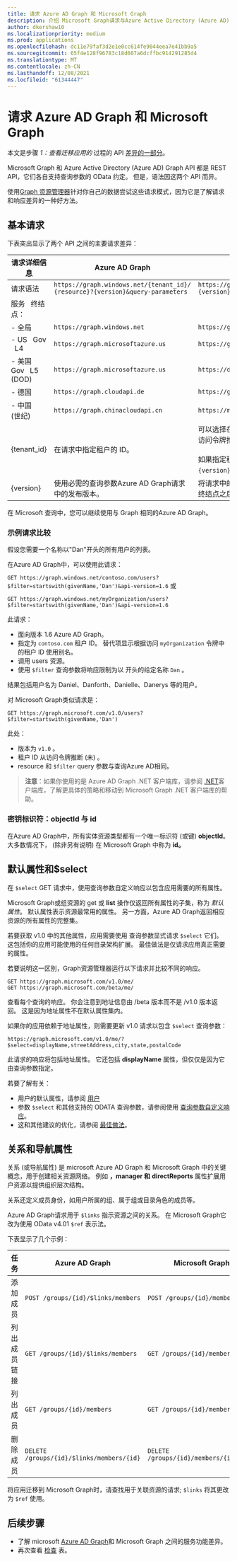 ```yaml
---
title: 请求 Azure AD Graph 和 Microsoft Graph
description: 介绍 Microsoft Graph请求与Azure Active Directory (Azure AD) Graph，这可帮助将应用迁移到较新的服务。
author: dkershaw10
ms.localizationpriority: medium
ms.prod: applications
ms.openlocfilehash: dc11e79faf3d2e1e0cc614fe9044eea7e41bb9a5
ms.sourcegitcommit: 65f4e128f96783c18d607a6dcffbc914291285d4
ms.translationtype: MT
ms.contentlocale: zh-CN
ms.lasthandoff: 12/08/2021
ms.locfileid: "61344447"
---
```

# <a name="request-differences-between-azure-ad-graph-and-microsoft-graph"></a>请求 Azure AD Graph 和 Microsoft Graph

本文是步骤 *1：查看迁移应用的* 过程的 API [差异的一部分](migrate-azure-ad-graph-planning-checklist.md)。

Microsoft Graph 和 Azure Active Directory (Azure AD) Graph API 都是 REST API，它们各自支持查询参数的 OData 约定。 但是，语法因这两个 API 而异。

使用[Graph 资源管理器](https://aka.ms/ge)针对你自己的数据尝试这些请求模式，因为它是了解请求和响应差异的一种好方法。

## <a name="basic-requests"></a>基本请求

下表突出显示了两个 API 之间的主要请求差异：

|请求详细信息| Azure AD Graph | Microsoft Graph |
|---|---|---|
|请求语法| `https://graph.windows.net/{tenant_id}/` <br> `{resource}?{version}&query-parameters` | `https://graph.microsoft.com/`<br>`{version}/{resource}?query-parameters`|
|服务 &nbsp; 终结点：||
|-&nbsp;全局|`https://graph.windows.net`|`https://graph.microsoft.com`|
|-&nbsp;US &nbsp; Gov &nbsp; L4|`https://graph.microsoftazure.us`|`https://graph.microsoft.us`|
|-&nbsp;美国 &nbsp; Gov &nbsp; L5 &nbsp; (DOD) |`https://graph.microsoftazure.us`|`https://dod-graph.microsoft.us`|
|-&nbsp;德国|`https://graph.cloudapi.de`|`https://graph.microsoft.de`|
|-&nbsp;中国 &nbsp; (世纪) | `https://graph.chinacloudapi.cn`|`https://microsoftgraph.chinacloudapi.cn`|
|{tenant_id}|在请求中指定租户的 ID。|可以选择在请求中指定租户 ID，因为这是从访问令牌推断出来的。<br><br>如果指定租户 ID，它将在 请求 URL 中的 `{version}` `{resource}` 和 之间。|
|{version}|使用必需的查询参数Azure AD Graph请求中的发布版本。|将请求中的 Microsoft Graph版本指定为服务终结点之后 URL 路径的一部分。|

在 Microsoft 查询中，您可以继续使用与 Graph 相同的Azure AD Graph。

### <a name="example-request-comparison"></a>示例请求比较

假设您需要一个名称以"Dan"开头的所有用户的列表。

在Azure AD Graph中，可以使用此请求：

`GET https://graph.windows.net/contoso.com/users?$filter=startswith(givenName,'Dan')&api-version=1.6` 或

`GET https://graph.windows.net/myOrganization/users?$filter=startswith(givenName,'Dan')&api-version=1.6`


此请求：

- 面向版本 1.6 Azure AD Graph。
- 指定为 `contoso.com` 租户 ID。 替代项显示根据访问 `myOrganization` 令牌中的租户 ID 使用别名。
- 调用 users 资源。
- 使用 `$filter` 查询参数将响应限制为以 开头的给定名称 `Dan` 。

结果包括用户名为 Daniel、Danforth、Danielle、Danerys 等的用户。

对 Microsoft Graph类似请求是：

`GET https://graph.microsoft.com/v1.0/users?$filter=startswith(givenName,'Dan')`

此处：

- 版本为 `v1.0` 。
- 租户 ID 从访问令牌推断 (未) 。
- resource 和 `$filter` query 参数与查询Azure AD相同。

> **注意**：如果你使用的是 Azure AD Graph .NET 客户端库，请参阅 [.NET](migrate-azure-ad-graph-client-libraries.md)客户端库，了解更具体的策略和移动到 Microsoft Graph .NET 客户端库的帮助。

### <a name="key-identifiers-objectid-vs-id"></a>密钥标识符：objectId 与 id

在Azure AD Graph中，所有实体资源类型都有一个唯一标识符 (或键) **objectId**。  大多数情况下， (除非另有说明) 在 Microsoft Graph 中称为 **id。**

## <a name="default-properties-and-select"></a>默认属性和$select

在 `$select` GET 请求中，使用查询参数自定义响应以包含应用需要的所有属性。

Microsoft Graph或组资源的 get 或 **list** 操作仅返回所有属性的子集，称为 _默认属性_。 默认属性表示资源最常用的属性。 另一方面，Azure AD Graph返回相应资源的所有属性的完整集。

若要获取 v1.0 中的其他属性，应用需要使用 查询参数显式请求 `$select` 它们。 这包括你的应用可能使用的任何目录架构扩展。 最佳做法是仅请求应用真正需要的属性。

若要说明这一区别，Graph资源管理器运行以下请求并比较不同的响应。

```http
GET https://graph.microsoft.com/v1.0/me/
GET https://graph.microsoft.com/beta/me/
```

查看每个查询的响应。 你会注意到地址信息由 /beta 版本而不是 /v1.0 版本返回。  这是因为地址属性不在默认属性集内。

如果你的应用依赖于地址属性，则需要更新 v1.0 请求以包含 `$select` 查询参数：

```http
https://graph.microsoft.com/v1.0/me/?$select=displayName,streetAddress,city,state,postalCode
```

此请求的响应将包括地址属性。  它还包括 **displayName** 属性，但仅仅是因为它由查询参数指定。

若要了解有关：

- 用户的默认属性，请参阅 [用户](/graph/api/resources/users)
- 参数 `$select` 和其他支持的 ODATA 查询参数，请参阅使用 [查询参数自定义响应](./query-parameters.md)。
- 这和其他建议的优化，请参阅 [最佳做法](./best-practices-concept.md)。

## <a name="relationships-and-navigation-properties"></a>关系和导航属性

关系 (或导航属性) 是 microsoft Azure AD Graph 和 Microsoft Graph 中的关键概念，用于创建相关资源网络。 例如 **，manager 和** **directReports** 属性扩展用户资源以提供组织层次结构。

关系还定义成员身份，如用户所属的组、属于组或目录角色的成员等。

Azure AD Graph请求用于 `$links` 指示资源之间的关系。  在 Microsoft Graph它改为使用 OData v4.01 `$ref` 表示法。

下表显示了几个示例：

| 任务 | Azure AD Graph | Microsoft Graph |
|------|----------------|-----------------|
| 添加成员        | `POST /groups/{id}/$links/members`        | `POST /groups/{id}/members/$ref`        |
| 列出成员链接 | `GET /groups/{id}/$links/members`         | `GET /groups/{id}/members/$ref`         |
| 列出成员      | `GET /groups/{id}/members`                | `GET /groups/{id}/members`               |
| 删除成员     | `DELETE /groups/{id}/$links/members/{id}` | `DELETE /groups/{id}/members/{id}/$ref` |

将应用迁移到 Microsoft Graph时，请查找用于关联资源的请求; `$links` 将其更改为 `$ref` 使用。

## <a name="next-steps"></a>后续步骤

- 了解 microsoft [Azure AD Graph](migrate-azure-ad-graph-feature-differences.md)和 Microsoft Graph 之间的服务功能差异。
- 再次查看 [检查](migrate-azure-ad-graph-planning-checklist.md) 表。
